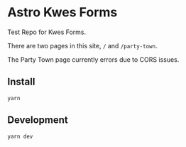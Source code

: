 # Astro Kwes Forms

Test Repo for Kwes Forms.

There are two pages in this site, `/` and `/party-town`.

The Party Town page currently errors due to CORS issues.

## Install

```
yarn
```

## Development

```
yarn dev
```
